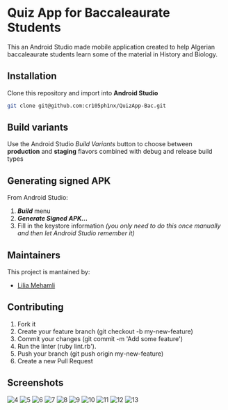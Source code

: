 # Quiz App for Baccaleaurate Students
This an Android Studio made mobile application created to help Algerian baccaleaurate students learn some of the material in History and Biology. 

## Installation
Clone this repository and import into **Android Studio**
```bash
git clone git@github.com:cr105ph1nx/QuizApp-Bac.git
```

## Build variants
Use the Android Studio *Build Variants* button to choose between **production** and **staging** flavors combined with debug and release build types


## Generating signed APK
From Android Studio:
1. ***Build*** menu
2. ***Generate Signed APK...***
3. Fill in the keystore information *(you only need to do this once manually and then let Android Studio remember it)*


## Maintainers
This project is mantained by:
* [Lilia Mehamli](http://github.com/cr105ph1nx)

## Contributing

1. Fork it
2. Create your feature branch (git checkout -b my-new-feature)
3. Commit your changes (git commit -m 'Add some feature')
4. Run the linter (ruby lint.rb').
5. Push your branch (git push origin my-new-feature)
6. Create a new Pull Request

## Screenshots
![4](https://user-images.githubusercontent.com/29532234/89716294-a804b980-d9a3-11ea-900c-12f1a52b8b43.png)
![5](https://user-images.githubusercontent.com/29532234/89716295-aaffaa00-d9a3-11ea-89d2-17006c9daed8.png)
![6](https://user-images.githubusercontent.com/29532234/89716296-ac30d700-d9a3-11ea-9e15-45a8b58926f6.png)
![7](https://user-images.githubusercontent.com/29532234/89716298-adfa9a80-d9a3-11ea-81d0-36c5923129d0.png)
![8](https://user-images.githubusercontent.com/29532234/89716300-af2bc780-d9a3-11ea-8370-99014577d523.png)
![9](https://user-images.githubusercontent.com/29532234/89716301-afc45e00-d9a3-11ea-961e-6832de568c7a.png)
![10](https://user-images.githubusercontent.com/29532234/89716302-b0f58b00-d9a3-11ea-8b63-fbce3cfeeae0.png)
![11](https://user-images.githubusercontent.com/29532234/89716303-b2bf4e80-d9a3-11ea-9bd5-c0b84f07a01d.png)
![12](https://user-images.githubusercontent.com/29532234/89716305-b3f07b80-d9a3-11ea-8d6c-8b47b6707637.png)
![13](https://user-images.githubusercontent.com/29532234/89716307-b521a880-d9a3-11ea-8edb-b06b6c165b97.png)
